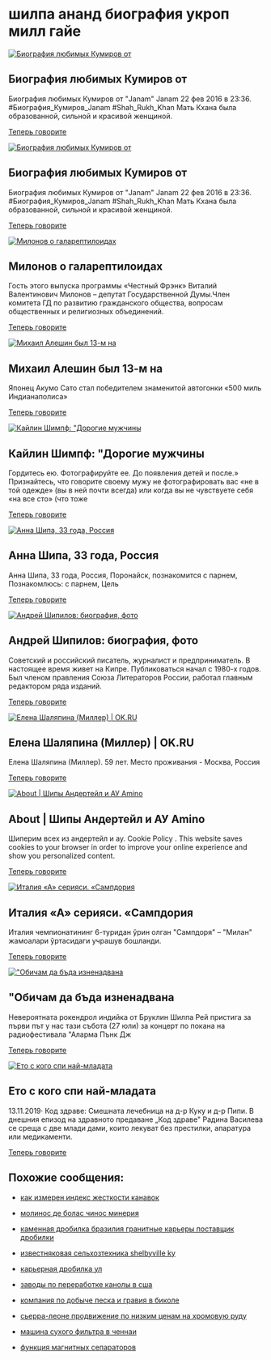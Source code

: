 # шилпа ананд биография укроп милл гайе
<a href="https://mnn.zoosnet.net/LR/Chatpre.aspx?id=MNN94995150&p=https://ateliertankink.nl/" target="_blank">![Биография любимых Кумиров от ](https://github.com/aggregatecrushing/img/raw/main/713.jpg)</a>
## Биография любимых Кумиров от 
Биография любимых Кумиров от "Janam" Janam 22 фев 2016 в 23:36. #Биография_Кумиров_Janam #Shah_Rukh_Khan Мать Кхана была образованной, сильной и красивой женщиной.
<a href="https://mnn.zoosnet.net/LR/Chatpre.aspx?id=MNN94995150&p=https://ateliertankink.nl/" target="_blank">Теперь говорите</a>
<a href="https://mnn.zoosnet.net/LR/Chatpre.aspx?id=MNN94995150&p=https://ateliertankink.nl/" target="_blank">![Биография любимых Кумиров от ](https://github.com/aggregatecrushing/img/raw/main/269.jpg)</a>
## Биография любимых Кумиров от 
Биография любимых Кумиров от "Janam" Janam 22 фев 2016 в 23:36. #Биография_Кумиров_Janam #Shah_Rukh_Khan Мать Кхана была образованной, сильной и красивой женщиной.
<a href="https://mnn.zoosnet.net/LR/Chatpre.aspx?id=MNN94995150&p=https://ateliertankink.nl/" target="_blank">Теперь говорите</a>
<a href="https://mnn.zoosnet.net/LR/Chatpre.aspx?id=MNN94995150&p=https://ateliertankink.nl/" target="_blank">![Милонов о галарептилоидах ](https://github.com/aggregatecrushing/img/raw/main/176.jpg)</a>
## Милонов о галарептилоидах 
Гость этого выпуска программы «Честный Фрэнк» Виталий Валентинович Милонов – депутат Государственной Думы.Член комитета ГД по развитию гражданского общества, вопросам общественных и религиозных объединений.
<a href="https://mnn.zoosnet.net/LR/Chatpre.aspx?id=MNN94995150&p=https://ateliertankink.nl/" target="_blank">Теперь говорите</a>
<a href="https://mnn.zoosnet.net/LR/Chatpre.aspx?id=MNN94995150&p=https://ateliertankink.nl/" target="_blank">![Михаил Алешин был 13-м на ](https://github.com/aggregatecrushing/img/raw/main/717.jpg)</a>
## Михаил Алешин был 13-м на 
Японец Акумо Сато стал победителем знаменитой автогонки «500 миль Индианаполиса»
<a href="https://mnn.zoosnet.net/LR/Chatpre.aspx?id=MNN94995150&p=https://ateliertankink.nl/" target="_blank">Теперь говорите</a>
<a href="https://mnn.zoosnet.net/LR/Chatpre.aspx?id=MNN94995150&p=https://ateliertankink.nl/" target="_blank">![Кайлин Шимпф: "Дорогие мужчины ](https://github.com/aggregatecrushing/img/raw/main/390.jpg)</a>
## Кайлин Шимпф: "Дорогие мужчины 
Гордитесь ею. Фотографируйте ее. До появления детей и после.» Признайтесь, что говорите своему мужу не фотографировать вас «не в той одежде» (вы в ней почти всегда) или когда вы не чувствуете себя «на все сто» (что тоже 
<a href="https://mnn.zoosnet.net/LR/Chatpre.aspx?id=MNN94995150&p=https://ateliertankink.nl/" target="_blank">Теперь говорите</a>
<a href="https://mnn.zoosnet.net/LR/Chatpre.aspx?id=MNN94995150&p=https://ateliertankink.nl/" target="_blank">![Анна Шипа, 33 года, Россия ](https://github.com/aggregatecrushing/img/raw/main/134.jpg)</a>
## Анна Шипа, 33 года, Россия 
Анна Шипа, 33 года, Россия, Поронайск, познакомится с парнем, Познакомлюсь: с парнем, Цель 
<a href="https://mnn.zoosnet.net/LR/Chatpre.aspx?id=MNN94995150&p=https://ateliertankink.nl/" target="_blank">Теперь говорите</a>
<a href="https://mnn.zoosnet.net/LR/Chatpre.aspx?id=MNN94995150&p=https://ateliertankink.nl/" target="_blank">![Андрей Шипилов: биография, фото ](https://github.com/aggregatecrushing/img/raw/main/432.jpg)</a>
## Андрей Шипилов: биография, фото 
Советский и российский писатель, журналист и предприниматель. В настоящее время живет на Кипре. Публиковаться начал с 1980-х годов. Был членом правления Союза Литераторов России, работал главным редактором ряда изданий.
<a href="https://mnn.zoosnet.net/LR/Chatpre.aspx?id=MNN94995150&p=https://ateliertankink.nl/" target="_blank">Теперь говорите</a>
<a href="https://mnn.zoosnet.net/LR/Chatpre.aspx?id=MNN94995150&p=https://ateliertankink.nl/" target="_blank">![Елена Шаляпина (Миллер) | OK.RU](https://github.com/aggregatecrushing/img/raw/main/404.jpg)</a>
## Елена Шаляпина (Миллер) | OK.RU
Елена Шаляпина (Миллер). 59 лет. Место проживания - Москва, Россия
<a href="https://mnn.zoosnet.net/LR/Chatpre.aspx?id=MNN94995150&p=https://ateliertankink.nl/" target="_blank">Теперь говорите</a>
<a href="https://mnn.zoosnet.net/LR/Chatpre.aspx?id=MNN94995150&p=https://ateliertankink.nl/" target="_blank">![About | Шипы Андертейл и АУ Amino](https://github.com/aggregatecrushing/img/raw/main/47.jpg)</a>
## About | Шипы Андертейл и АУ Amino
Шиперим всех из андертейл и ау. Cookie Policy . This website saves cookies to your browser in order to improve your online experience and show you personalized content.
<a href="https://mnn.zoosnet.net/LR/Chatpre.aspx?id=MNN94995150&p=https://ateliertankink.nl/" target="_blank">Теперь говорите</a>
<a href="https://mnn.zoosnet.net/LR/Chatpre.aspx?id=MNN94995150&p=https://ateliertankink.nl/" target="_blank">![Италия «А» серияси. «Сампдория ](https://github.com/aggregatecrushing/img/raw/main/262.jpg)</a>
## Италия «А» серияси. «Сампдория 
Италия чемпионатининг 6-туридан ўрин олган "Сампдоря" – "Милан" жамоалари ўртасидаги учрашув бошланди.
<a href="https://mnn.zoosnet.net/LR/Chatpre.aspx?id=MNN94995150&p=https://ateliertankink.nl/" target="_blank">Теперь говорите</a>
<a href="https://mnn.zoosnet.net/LR/Chatpre.aspx?id=MNN94995150&p=https://ateliertankink.nl/" target="_blank">!["Обичам да бъда изненадвана ](https://github.com/aggregatecrushing/img/raw/main/160.jpg)</a>
## "Обичам да бъда изненадвана 
Невероятната рокендрол индийка от Бруклин Шилпа Рей пристига за първи път у нас тази събота (27 юли) за концерт по покана на радиофестивала "Аларма Пънк Дж
<a href="https://mnn.zoosnet.net/LR/Chatpre.aspx?id=MNN94995150&p=https://ateliertankink.nl/" target="_blank">Теперь говорите</a>
<a href="https://mnn.zoosnet.net/LR/Chatpre.aspx?id=MNN94995150&p=https://ateliertankink.nl/" target="_blank">![Ето с кого спи най-младата ](https://github.com/aggregatecrushing/img/raw/main/216.jpg)</a>
## Ето с кого спи най-младата 
13.11.2019· Код здраве: Смешната лечебница на д-р Куку и д-р Пипи. В днешния епизод на здравното предаване „Код здраве" Радина Василева се среща с две млади дами, които лекуват без престилки, апаратура или медикаменти.
<a href="https://mnn.zoosnet.net/LR/Chatpre.aspx?id=MNN94995150&p=https://ateliertankink.nl/" target="_blank">Теперь говорите</a>
## Похожие сообщения:
* [как измерен индекс жесткости канавок](%D0%BA%D0%B0%D0%BA%20%D0%B8%D0%B7%D0%BC%D0%B5%D1%80%D0%B5%D0%BD%20%D0%B8%D0%BD%D0%B4%D0%B5%D0%BA%D1%81%20%D0%B6%D0%B5%D1%81%D1%82%D0%BA%D0%BE%D1%81%D1%82%D0%B8%20%D0%BA%D0%B0%D0%BD%D0%B0%D0%B2%D0%BE%D0%BA.md)
* [молинос де болас чинос минерия](%D0%BC%D0%BE%D0%BB%D0%B8%D0%BD%D0%BE%D1%81%20%D0%B4%D0%B5%20%D0%B1%D0%BE%D0%BB%D0%B0%D1%81%20%D1%87%D0%B8%D0%BD%D0%BE%D1%81%20%D0%BC%D0%B8%D0%BD%D0%B5%D1%80%D0%B8%D1%8F.md)
* [каменная дробилка бразилия гранитные карьеры поставщик дробилки](%D0%BA%D0%B0%D0%BC%D0%B5%D0%BD%D0%BD%D0%B0%D1%8F%20%D0%B4%D1%80%D0%BE%D0%B1%D0%B8%D0%BB%D0%BA%D0%B0%20%D0%B1%D1%80%D0%B0%D0%B7%D0%B8%D0%BB%D0%B8%D1%8F%20%D0%B3%D1%80%D0%B0%D0%BD%D0%B8%D1%82%D0%BD%D1%8B%D0%B5%20%D0%BA%D0%B0%D1%80%D1%8C%D0%B5%D1%80%D1%8B%20%D0%BF%D0%BE%D1%81%D1%82%D0%B0%D0%B2%D1%89%D0%B8%D0%BA%20%D0%B4%D1%80%D0%BE%D0%B1%D0%B8%D0%BB%D0%BA%D0%B8.md)
* [известняковая сельхозтехника shelbyville ky](%D0%B8%D0%B7%D0%B2%D0%B5%D1%81%D1%82%D0%BD%D1%8F%D0%BA%D0%BE%D0%B2%D0%B0%D1%8F%20%D1%81%D0%B5%D0%BB%D1%8C%D1%85%D0%BE%D0%B7%D1%82%D0%B5%D1%85%D0%BD%D0%B8%D0%BA%D0%B0%20shelbyville%20ky.md)
* [карьерная дробилка ул](%D0%BA%D0%B0%D1%80%D1%8C%D0%B5%D1%80%D0%BD%D0%B0%D1%8F%20%D0%B4%D1%80%D0%BE%D0%B1%D0%B8%D0%BB%D0%BA%D0%B0%20%D1%83%D0%BB.md)
* [заводы по переработке канолы в сша](%D0%B7%D0%B0%D0%B2%D0%BE%D0%B4%D1%8B%20%D0%BF%D0%BE%20%D0%BF%D0%B5%D1%80%D0%B5%D1%80%D0%B0%D0%B1%D0%BE%D1%82%D0%BA%D0%B5%20%D0%BA%D0%B0%D0%BD%D0%BE%D0%BB%D1%8B%20%D0%B2%20%D1%81%D1%88%D0%B0.md)
* [компания по добыче песка и гравия в биколе](%D0%BA%D0%BE%D0%BC%D0%BF%D0%B0%D0%BD%D0%B8%D1%8F%20%D0%BF%D0%BE%20%D0%B4%D0%BE%D0%B1%D1%8B%D1%87%D0%B5%20%D0%BF%D0%B5%D1%81%D0%BA%D0%B0%20%D0%B8%20%D0%B3%D1%80%D0%B0%D0%B2%D0%B8%D1%8F%20%D0%B2%20%D0%B1%D0%B8%D0%BA%D0%BE%D0%BB%D0%B5.md)
* [сьерра-леоне продвижение по низким ценам на хромовую руду](%D1%81%D1%8C%D0%B5%D1%80%D1%80%D0%B0-%D0%BB%D0%B5%D0%BE%D0%BD%D0%B5%20%D0%BF%D1%80%D0%BE%D0%B4%D0%B2%D0%B8%D0%B6%D0%B5%D0%BD%D0%B8%D0%B5%20%D0%BF%D0%BE%20%D0%BD%D0%B8%D0%B7%D0%BA%D0%B8%D0%BC%20%D1%86%D0%B5%D0%BD%D0%B0%D0%BC%20%D0%BD%D0%B0%20%D1%85%D1%80%D0%BE%D0%BC%D0%BE%D0%B2%D1%83%D1%8E%20%D1%80%D1%83%D0%B4%D1%83.md)
* [машина сухого фильтра в ченнаи](%D0%BC%D0%B0%D1%88%D0%B8%D0%BD%D0%B0%20%D1%81%D1%83%D1%85%D0%BE%D0%B3%D0%BE%20%D1%84%D0%B8%D0%BB%D1%8C%D1%82%D1%80%D0%B0%20%D0%B2%20%D1%87%D0%B5%D0%BD%D0%BD%D0%B0%D0%B8.md)
* [функция магнитных сепараторов](%D1%84%D1%83%D0%BD%D0%BA%D1%86%D0%B8%D1%8F%20%D0%BC%D0%B0%D0%B3%D0%BD%D0%B8%D1%82%D0%BD%D1%8B%D1%85%20%D1%81%D0%B5%D0%BF%D0%B0%D1%80%D0%B0%D1%82%D0%BE%D1%80%D0%BE%D0%B2.md)

